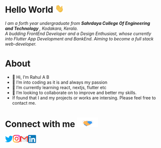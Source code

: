 # Hello World <img src="https://github.com/klrab3490/klrab3490/blob/main/assets/Hi.gif" width="29px">

<p>
  <em>
    I am a forth year undergraduate from <b>Sahrdaya College Of Engineering and Technology </b>, Kodakara, Kerala. <br>
    A budding FrontEnd Developer and a Design Enthusiast, whose currently into Flutter App Development and BankEnd. Aiming to become a full stack web-developer.
  </em>
</p>

# About

- 👋 Hi, I’m Rahul A B
- 👀 I’m into coding as it is and always my passion
- 🌱 I’m currently learning react, nextjs, flutter etc
- 💞️ I’m looking to collaborate on to improve and better my skills.
- If found that I and my projects or works are intersing. Please feel free to contact me.

# Connect with me <img src="https://github.com/klrab3490/klrab3490/blob/main/assets/Handshake.gif" height="32px">
<p>
    <a href="https://twitter.com/klrab_3490_">
        <img align="left" alt="Rahul A B | Twitter" width="26px" src="https://github.com/klrab3490/klrab3490/blob/main/assets/Twitter.svg" />
    </a>
    <a href="https://www.instagram.com/kl.rab_3490/">
        <img align="left" alt="Rahul A B | Instagram" width="24px" src="https://github.com/klrab3490/klrab3490/blob/main/assets/Instagram.svg" />
    </a>
    <a href="mailto:rahulbushi69@gmail.com">
        <img align="left" alt="Rahul A B | Gmail" width="26px" src="https://github.com/klrab3490/klrab3490/blob/main/assets/Gmail.svg" />
    </a>
    <a href="https://www.linkedin.com/in/rahul-a-b-0044b1232/">
        <img align="left" alt="Rahul A B | LinkedIn" width="26px" src="https://github.com/klrab3490/klrab3490/blob/main/assets/Linkedin.svg" />
    </a>
</p>
<br>

<!-- Thanks to :- ⭐️ From [TheDudeThatCode](https://github.com/TheDudeThatCode) -->

